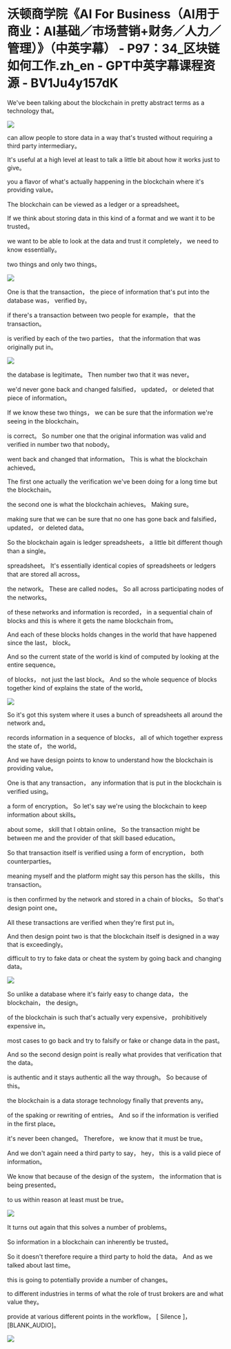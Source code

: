 # 沃顿商学院《AI For Business（AI用于商业：AI基础／市场营销+财务／人力／管理）》（中英字幕） - P97：34_区块链如何工作.zh_en - GPT中英字幕课程资源 - BV1Ju4y157dK

 We've been talking about the blockchain in pretty abstract terms as a technology that。



![](img/4045400e9ac217dc63e2e6fd9cf447bd_1.png)

 can allow people to store data in a way that's trusted without requiring a third party intermediary。

 It's useful at a high level at least to talk a little bit about how it works just to give。

 you a flavor of what's actually happening in the blockchain where it's providing value。

 The blockchain can be viewed as a ledger or a spreadsheet。

 If we think about storing data in this kind of a format and we want it to be trusted。

 we want to be able to look at the data and trust it completely， we need to know essentially。

 two things and only two things。

![](img/4045400e9ac217dc63e2e6fd9cf447bd_3.png)

 One is that the transaction， the piece of information that's put into the database was， verified by。

 if there's a transaction between two people for example， that the transaction。

 is verified by each of the two parties， that the information that was originally put in。



![](img/4045400e9ac217dc63e2e6fd9cf447bd_5.png)

 the database is legitimate。 Then number two that it was never。

 we'd never gone back and changed falsified， updated， or deleted that piece of information。

 If we know these two things， we can be sure that the information we're seeing in the blockchain。

 is correct。 So number one that the original information was valid and verified in number two that nobody。

 went back and changed that information。 This is what the blockchain achieved。

 The first one actually the verification we've been doing for a long time but the blockchain。

 the second one is what the blockchain achieves。 Making sure。

 making sure that we can be sure that no one has gone back and falsified， updated， or deleted data。

 So the blockchain again is ledger spreadsheets， a little bit different though than a single。

 spreadsheet。 It's essentially identical copies of spreadsheets or ledgers that are stored all across。

 the network。 These are called nodes。 So all across participating nodes of the networks。

 of these networks and information is recorded， in a sequential chain of blocks and this is where it gets the name blockchain from。

 And each of these blocks holds changes in the world that have happened since the last， block。

 And so the current state of the world is kind of computed by looking at the entire sequence。

 of blocks， not just the last block。 And so the whole sequence of blocks together kind of explains the state of the world。



![](img/4045400e9ac217dc63e2e6fd9cf447bd_7.png)

 So it's got this system where it uses a bunch of spreadsheets all around the network and。

 records information in a sequence of blocks， all of which together express the state of， the world。

 And we have design points to know to understand how the blockchain is providing value。

 One is that any transaction， any information that is put in the blockchain is verified using。

 a form of encryption。 So let's say we're using the blockchain to keep information about skills。

 about some， skill that I obtain online。 So the transaction might be between me and the provider of that skill based education。

 So that transaction itself is verified using a form of encryption， both counterparties。

 meaning myself and the platform might say this person has the skills， this transaction。

 is then confirmed by the network and stored in a chain of blocks。 So that's design point one。

 All these transactions are verified when they're first put in。

 And then design point two is that the blockchain itself is designed in a way that is exceedingly。

 difficult to try to fake data or cheat the system by going back and changing data。



![](img/4045400e9ac217dc63e2e6fd9cf447bd_9.png)

 So unlike a database where it's fairly easy to change data， the blockchain， the design。

 of the blockchain is such that's actually very expensive， prohibitively expensive in。

 most cases to go back and try to falsify or fake or change data in the past。

 And so the second design point is really what provides that verification that the data。

 is authentic and it stays authentic all the way through。 So because of this。

 the blockchain is a data storage technology finally that prevents any。

 of the spaking or rewriting of entries。 And so if the information is verified in the first place。

 it's never been changed。 Therefore， we know that it must be true。

 And we don't again need a third party to say， hey， this is a valid piece of information。

 We know that because of the design of the system， the information that is being presented。

 to us within reason at least must be true。

![](img/4045400e9ac217dc63e2e6fd9cf447bd_11.png)

 It turns out again that this solves a number of problems。

 So information in a blockchain can inherently be trusted。

 So it doesn't therefore require a third party to hold the data。 And as we talked about last time。

 this is going to potentially provide a number of changes。

 to different industries in terms of what the role of trust brokers are and what value they。

 provide at various different points in the workflow。 [ Silence ]， [BLANK_AUDIO]。



![](img/4045400e9ac217dc63e2e6fd9cf447bd_13.png)